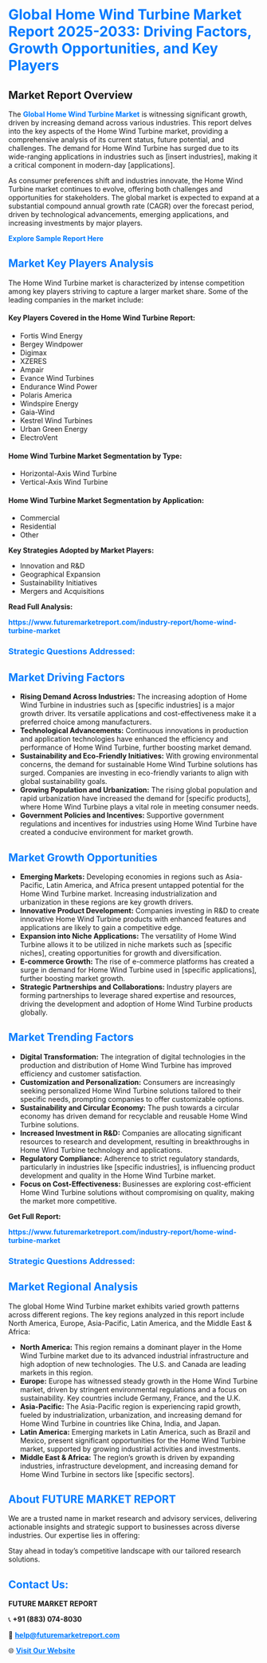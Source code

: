 <h1 style="color: #007BFF;">Global Home Wind Turbine Market Report 2025-2033: Driving Factors, Growth Opportunities, and Key Players</h1>

<section id="overview">
<h2>Market Report Overview</h2>
<p>The <a href="https://www.futuremarketreport.com/industry-report/home-wind-turbine-market" style="color: #007BFF; text-decoration: none;"><strong>Global Home Wind Turbine Market</strong></a> is witnessing significant growth, driven by increasing demand across various industries. This report delves into the key aspects of the Home Wind Turbine market, providing a comprehensive analysis of its current status, future potential, and challenges. The demand for Home Wind Turbine has surged due to its wide-ranging applications in industries such as [insert industries], making it a critical component in modern-day [applications].</p>
<p>As consumer preferences shift and industries innovate, the Home Wind Turbine market continues to evolve, offering both challenges and opportunities for stakeholders. The global market is expected to expand at a substantial compound annual growth rate (CAGR) over the forecast period, driven by technological advancements, emerging applications, and increasing investments by major players.</p>
</section>

<section id="overview">
<p><a href="https://www.futuremarketreport.com/request-sample/reportId=85954" style="color: #007BFF; text-decoration: none;"><strong>Explore Sample Report Here</strong></a></p>
</section>

<section id="key-players">
<h2 style="color: #007BFF;">Market Key Players Analysis</h2>
<p>The Home Wind Turbine market is characterized by intense competition among key players striving to capture a larger market share. Some of the leading companies in the market include:</p>
<h4>Key Players Covered in the Home Wind Turbine Report:</h4>
<ul><li>Fortis Wind Energy</li><li>Bergey Windpower</li><li>Digimax</li><li>XZERES</li><li>Ampair</li><li>Evance Wind Turbines</li><li>Endurance Wind Power</li><li>Polaris America</li><li>Windspire Energy</li><li>Gaia-Wind</li><li>Kestrel Wind Turbines</li><li>Urban Green Energy</li><li>ElectroVent</li></ul>
<h4>Home Wind Turbine Market Segmentation by Type:</h4>
<ul><li>Horizontal-Axis Wind Turbine</li><li>Vertical-Axis Wind Turbine</li></ul>

<h4>Home Wind Turbine Market Segmentation by Application:</h4>
<ul><li>Commercial</li><li>Residential</li><li>Other</li></ul>
<p><strong>Key Strategies Adopted by Market Players:</strong></p>
<ul>
<li>Innovation and R&D</li>
<li>Geographical Expansion</li>
<li>Sustainability Initiatives</li>
<li>Mergers and Acquisitions</li>
</ul>
</section>

<section>
<p><strong>Read Full Analysis: </strong></p><a href="https://www.futuremarketreport.com/industry-report/home-wind-turbine-market" style="color: #007BFF; text-decoration: none;"><strong>https://www.futuremarketreport.com/industry-report/home-wind-turbine-market</strong></a>
<h3 style="color: #007BFF;">Strategic Questions Addressed:</h3>
</section>

<section id="driving-factors">
<h2 style="color: #007BFF;">Market Driving Factors</h2>
<ul>
<li><strong>Rising Demand Across Industries:</strong> The increasing adoption of Home Wind Turbine in industries such as [specific industries] is a major growth driver. Its versatile applications and cost-effectiveness make it a preferred choice among manufacturers.</li>
<li><strong>Technological Advancements:</strong> Continuous innovations in production and application technologies have enhanced the efficiency and performance of Home Wind Turbine, further boosting market demand.</li>
<li><strong>Sustainability and Eco-Friendly Initiatives:</strong> With growing environmental concerns, the demand for sustainable Home Wind Turbine solutions has surged. Companies are investing in eco-friendly variants to align with global sustainability goals.</li>
<li><strong>Growing Population and Urbanization:</strong> The rising global population and rapid urbanization have increased the demand for [specific products], where Home Wind Turbine plays a vital role in meeting consumer needs.</li>
<li><strong>Government Policies and Incentives:</strong> Supportive government regulations and incentives for industries using Home Wind Turbine have created a conducive environment for market growth.</li>
</ul>
</section>

<section id="growth-opportunities">
<h2 style="color: #007BFF;">Market Growth Opportunities</h2>
<ul>
<li><strong>Emerging Markets:</strong> Developing economies in regions such as Asia-Pacific, Latin America, and Africa present untapped potential for the Home Wind Turbine market. Increasing industrialization and urbanization in these regions are key growth drivers.</li>
<li><strong>Innovative Product Development:</strong> Companies investing in R&D to create innovative Home Wind Turbine products with enhanced features and applications are likely to gain a competitive edge.</li>
<li><strong>Expansion into Niche Applications:</strong> The versatility of Home Wind Turbine allows it to be utilized in niche markets such as [specific niches], creating opportunities for growth and diversification.</li>
<li><strong>E-commerce Growth:</strong> The rise of e-commerce platforms has created a surge in demand for Home Wind Turbine used in [specific applications], further boosting market growth.</li>
<li><strong>Strategic Partnerships and Collaborations:</strong> Industry players are forming partnerships to leverage shared expertise and resources, driving the development and adoption of Home Wind Turbine products globally.</li>
</ul>
</section>

<section id="trending-factors">
<h2 style="color: #007BFF;">Market Trending Factors</h2>
<ul>
<li><strong>Digital Transformation:</strong> The integration of digital technologies in the production and distribution of Home Wind Turbine has improved efficiency and customer satisfaction.</li>
<li><strong>Customization and Personalization:</strong> Consumers are increasingly seeking personalized Home Wind Turbine solutions tailored to their specific needs, prompting companies to offer customizable options.</li>
<li><strong>Sustainability and Circular Economy:</strong> The push towards a circular economy has driven demand for recyclable and reusable Home Wind Turbine solutions.</li>
<li><strong>Increased Investment in R&D:</strong> Companies are allocating significant resources to research and development, resulting in breakthroughs in Home Wind Turbine technology and applications.</li>
<li><strong>Regulatory Compliance:</strong> Adherence to strict regulatory standards, particularly in industries like [specific industries], is influencing product development and quality in the Home Wind Turbine market.</li>
<li><strong>Focus on Cost-Effectiveness:</strong> Businesses are exploring cost-efficient Home Wind Turbine solutions without compromising on quality, making the market more competitive.</li>
</ul>
</section>

<section>
<p><strong>Get Full Report: </strong></p><a href="https://www.futuremarketreport.com/industry-report/home-wind-turbine-market" style="color: #007BFF; text-decoration: none;"><strong>https://www.futuremarketreport.com/industry-report/home-wind-turbine-market</strong></a>
<h3 style="color: #007BFF;">Strategic Questions Addressed:</h3>
</section>


<section id="regional-analysis">
<h2 style="color: #007BFF;">Market Regional Analysis</h2>
<p>The global Home Wind Turbine market exhibits varied growth patterns across different regions. The key regions analyzed in this report include North America, Europe, Asia-Pacific, Latin America, and the Middle East & Africa:</p>
<ul>
<li><strong>North America:</strong> This region remains a dominant player in the Home Wind Turbine market due to its advanced industrial infrastructure and high adoption of new technologies. The U.S. and Canada are leading markets in this region.</li>
<li><strong>Europe:</strong> Europe has witnessed steady growth in the Home Wind Turbine market, driven by stringent environmental regulations and a focus on sustainability. Key countries include Germany, France, and the U.K.</li>
<li><strong>Asia-Pacific:</strong> The Asia-Pacific region is experiencing rapid growth, fueled by industrialization, urbanization, and increasing demand for Home Wind Turbine in countries like China, India, and Japan.</li>
<li><strong>Latin America:</strong> Emerging markets in Latin America, such as Brazil and Mexico, present significant opportunities for the Home Wind Turbine market, supported by growing industrial activities and investments.</li>
<li><strong>Middle East & Africa:</strong> The region’s growth is driven by expanding industries, infrastructure development, and increasing demand for Home Wind Turbine in sectors like [specific sectors].</li>
</ul>
</section>

<footer>
<h2 style="color: #007BFF;">About FUTURE MARKET REPORT</h2>
<p>We are a trusted name in market research and advisory services, delivering actionable insights and strategic support to businesses across diverse industries. Our expertise lies in offering:</p>

<p>Stay ahead in today’s competitive landscape with our tailored research solutions.</p>

<h2 style="color: #007BFF;">Contact Us:</h2>
<p><strong>FUTURE MARKET REPORT</strong></p>
<p>📞 <strong>+91 (883) 074-8030</strong></p>
<p>📧 <strong><a href="mailto:help@futuremarketreport.com" style="color: #007BFF;">help@futuremarketreport.com</a></strong></p>
<p>🌐 <strong><a href="https://www.futuremarketreport.com/" style="color: #007BFF;">Visit Our Website</a></strong></p>
</footer>